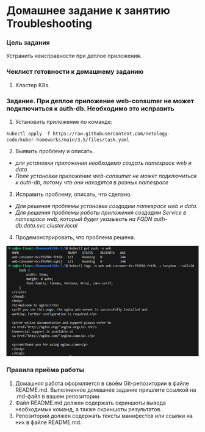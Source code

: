 # Домашнее задание к занятию Troubleshooting

### Цель задания

Устранить неисправности при деплое приложения.

### Чеклист готовности к домашнему заданию

1. Кластер K8s.

### Задание. При деплое приложение web-consumer не может подключиться к auth-db. Необходимо это исправить

1. Установить приложение по команде:
```shell
kubectl apply -f https://raw.githubusercontent.com/netology-code/kuber-homeworks/main/3.5/files/task.yaml
```
2. Выявить проблему и описать.


 -  *для установки приложения необходимо создать namespace web и data*
 -  *Поле установки приложение web-consumer не может подключиться к auth-db, потому что они находятся в разных namespace*



3. Исправить проблему, описать, что сделано.

 -  *Для решения проблемы установки создадим namespace web и data.*
 -  *Для решения проблемы работы приложения создадим Service в namespace web, который будет указывать на FQDN auth-db.data.svc.cluster.local*


4. Продемонстрировать, что проблема решена.

![IMG](https://github.com/SeNike/Study_24/blob/main/k8s/3.5/1.png)


### Правила приёма работы

1. Домашняя работа оформляется в своём Git-репозитории в файле README.md. Выполненное домашнее задание пришлите ссылкой на .md-файл в вашем репозитории.
2. Файл README.md должен содержать скриншоты вывода необходимых команд, а также скриншоты результатов.
3. Репозиторий должен содержать тексты манифестов или ссылки на них в файле README.md.
